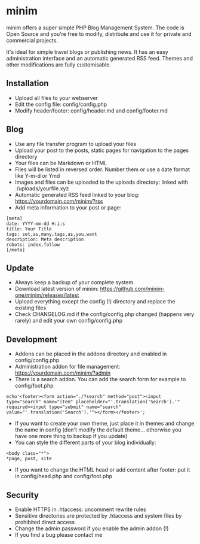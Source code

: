 # minim

minim offers a super simple PHP Blog Management System. The code is Open Source and you're free to modify, distribute and use it for private and commercial projects.

It's ideal for simple travel blogs or publishing news. It has an easy administration interface and an automatic generated RSS feed. Themes and other modifications are fully customisable.

## Installation

* Upload all files to your webserver
* Edit the config file: config/config.php
* Modify header/footer: config/header.md and config/footer.md


## Blog

* Use any file transfer program to upload your files
* Upload your post to the posts, static pages for navigation to the pages directory
* Your files can be Markdown or HTML
* Files will be listed in reversed order. Number them or use a date format like Y-m-d or Ymd
* Images and files can be uploaded to the uploads directory: linked with ./uploads/yourfile.xyz
* Automatic generated RSS feed linked to your blog: https://yourdomain.com/minim/?rss
* Add meta information to your post or page:

```
[meta]
date: YYYY-mm-dd H:i:s
title: Your Title
tags: set,as,many,tags,as,you,want
description: Meta description
robots: index,follow
[/meta]
```

## Update

* Always keep a backup of your complete system
* Download latest version of minim: https://github.com/minim-one/minim/releases/latest
* Upload everything except the config (!) directory and replace the existing files
* Check CHANGELOG.md if the config/config.php changed (happens very rarely) and edit your own config/config.php


## Development

* Addons can be placed in the addons directory and enabled in config/config.php
* Administration addon for file management: https://yourdomain.com/minim/?admin
* There is a search addon. You can add the search form for example to config/foot.php

```
echo'<footer><form action="./?search" method="post"><input type="search" name="item" placeholder="'.translation('Search').'" required><input type="submit" name="search" value="'.translation('Search').'"></form></footer>';
```

* If you want to create your own theme, just place it in themes and change the name in config (don't modify the default theme… otherwise you have one more thing to backup if you update)
* You can style the different parts of your blog individually:

```
<body class="*">
*page, post, site
```

* If you want to change the HTML head or add content after footer: put it in config/head.php and config/foot.php


## Security

* Enable HTTPS in .htaccess: uncomment rewrite rules
* Sensitive directories are protected by .htaccess and system files by prohibited direct access
* Change the admin password if you enable the admin addon (!)
* If you find a bug please contact me
